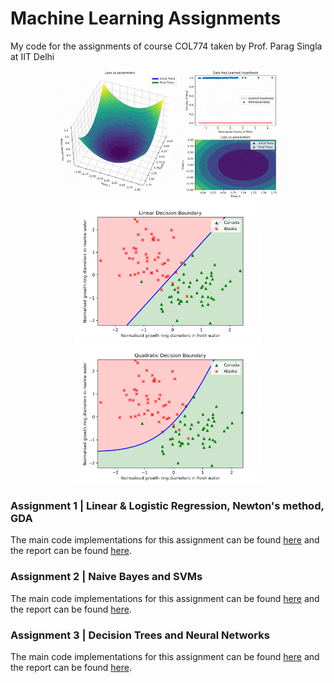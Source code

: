 # Machine Learning Assignments
My code for the assignments of course COL774 taken by Prof. Parag Singla at IIT Delhi


<p align="center">
    <img src="./assignment1/assets/gradient_descent.gif" width=350/> 
    <img src="./assignment1/Q4/plots/gda_linear.png" width=300/> 
    <img src="./assignment1/Q4/plots/gda_quadratic.png" width=300/> 
</p>

### Assignment 1 | Linear & Logistic Regression, Newton's method, GDA

The main code implementations for this assignment can be found [here](./assignment1/) and the report can be found [here](./assignment1/COL774_ass1_report.pdf).


### Assignment 2 | Naive Bayes and SVMs

The main code implementations for this assignment can be found [here](./assignment2/) and the report can be found [here](./assignment2/COL774_ass2_report.pdf).


### Assignment 3 | Decision Trees and Neural Networks

The main code implementations for this assignment can be found [here](./assignment3/) and the report can be found [here](./assignment3/COL774_ass3_report.pdf).
